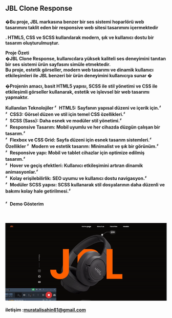 <h2> JBL Clone Response </h2>
<h4>�Bu proje, JBL markasına benzer bir ses sistemi hoparlörü web tasarımını taklit eden bir responsive web sitesi tasarımını içermektedir<br>

  . HTML5, CSS ve SCSS kullanılarak modern, şık ve kullanıcı dostu bir tasarım oluşturulmuştur.<br>

Proje Özeti<br>
�JBL Clone Response, kullanıcılara yüksek kaliteli ses deneyimini tanıtan bir ses sistemi ürün sayfasını simüle etmektedir.<br>
Bu proje, estetik görseller, modern web tasarımı ve dinamik kullanıcı etkileşimleri ile JBL benzeri bir ürün deneyimini kullanıcıya sunar
�<br>

�Projenin amacı, basit HTML5 yapısı, SCSS ile stil yönetimi ve CSS ile etkileşimli görseller kullanarak, estetik ve işlevsel bir web tasarımı yapmaktır.<br>

Kullanılan Teknolojiler
〞HTML5: Sayfanın yapısal düzeni ve içerik için.〞<br>
〞CSS3: Görsel düzen ve stil için temel CSS özellikleri.〞<br>
〞SCSS (Sass): Daha esnek ve modüler stil yönetimi.〞<br>
〞Responsive Tasarım: Mobil uyumlu ve her cihazda düzgün çalışan bir tasarım.〞<br>
〞Flexbox ve CSS Grid: Sayfa düzeni için esnek tasarım sistemleri.〞<br>
Özellikler
〞Modern ve estetik tasarım: Minimalist ve şık bir görünüm.〞<br>
〞Responsive yapı: Mobil ve tablet cihazlar için optimize edilmiş tasarım.〞<br>
〞Hover ve geçiş efektleri: Kullanıcı etkileşimini artıran dinamik animasyonlar.〞<br>
〞Kolay erişilebilirlik: SEO uyumu ve kullanıcı dostu navigasyon.〞<br>
〞Modüler SCSS yapısı: SCSS kullanarak stil dosyalarının daha düzenli ve bakımı kolay hale getirilmesi.〞<br>
</h4>


<h4>〞Demo Gösterim <h4/><br>

  
![alt text](jbl-gif-converter.gif)<br><br>
iletişim :muratalisahin61@gmail.com
